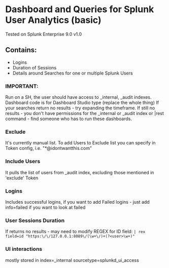 # Dashboard and Queries for Splunk User Analytics (basic)
Tested on Splunk Enterprise 9.0
v1.0

## Contains:
- Logins
- Duration of Sessions
- Details around Searches for one or multiple Splunk Users

### IMPORTANT:

Run on a SH, the user should have access to _internal, _audit indexes.
Dashboard code is for Dashboard Studio type (replace the whole thing)
If your searches return no results - try expanding the timeframe. If still no results - you don't have permissions for the _internal or _audit index or |rest command - find someone who has to run these dashboards.

### Exclude
It's currently manual list. To add Users to Exclude list you can specify in Token config, i.e. "*@idontwantthis.com"

### Include Users
It pulls the list of users from _audit index, excluding those mentioned in 'exclude' Token

### Logins
Includes successful logins, if you want to add Failed logins - just add info=failed if you want to look at failed

### User Sessions Duration
If returns no results - may need to modify REGEX for ID field:
` | rex field=id "https:\/\/127.0.0.1:8089\/(\w+\/)+(?<user>\w+)"    `

### UI interactions 
mostly stored in index=_internal sourcetype=splunkd_ui_access